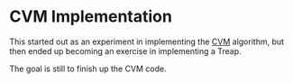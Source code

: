 # CVM Implementation

This started out as an experiment in implementing the [CVM](https://cs.stanford.edu/~knuth/papers/cvm-note.pdf) algorithm, but then ended up becoming an exercise in implementing a Treap.

The goal is still to finish up the CVM code.